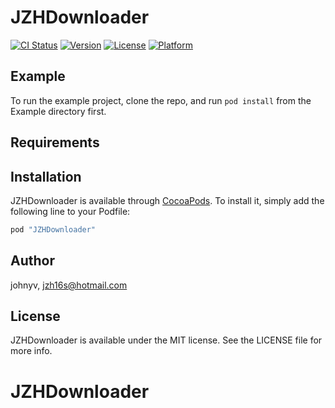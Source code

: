 # JZHDownloader

[![CI Status](http://img.shields.io/travis/johnyv/JZHDownloader.svg?style=flat)](https://travis-ci.org/johnyv/JZHDownloader)
[![Version](https://img.shields.io/cocoapods/v/JZHDownloader.svg?style=flat)](http://cocoapods.org/pods/JZHDownloader)
[![License](https://img.shields.io/cocoapods/l/JZHDownloader.svg?style=flat)](http://cocoapods.org/pods/JZHDownloader)
[![Platform](https://img.shields.io/cocoapods/p/JZHDownloader.svg?style=flat)](http://cocoapods.org/pods/JZHDownloader)

## Example

To run the example project, clone the repo, and run `pod install` from the Example directory first.

## Requirements

## Installation

JZHDownloader is available through [CocoaPods](http://cocoapods.org). To install
it, simply add the following line to your Podfile:

```ruby
pod "JZHDownloader"
```

## Author

johnyv, jzh16s@hotmail.com

## License

JZHDownloader is available under the MIT license. See the LICENSE file for more info.
# JZHDownloader
